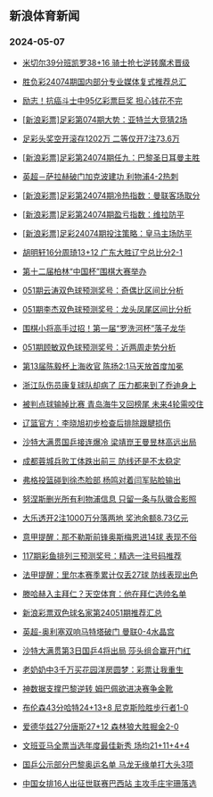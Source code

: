 ## 新浪体育新闻 
### 2024-05-07

+ [米切尔39分班凯罗38+16 骑士抢七逆转魔术晋级](https://sports.sina.com.cn/basketball/nba/2024-05-06/doc-inaufutf3427862.shtml)

+ [胜负彩24074期国内部分专业媒体复式推荐总汇](https://sports.sina.com.cn/l/2024-05-06/doc-inaufyzc3344426.shtml)

+ [励志！抗癌斗士中95亿彩票巨奖 担心钱花不完](https://sports.sina.com.cn/l/2024-05-06/doc-inaufutf3436098.shtml)

+ [[新浪彩票]足彩第074期大势：亚特兰大竞猜2场](https://sports.sina.com.cn/l/2024-05-06/doc-inaufutf3439831.shtml)

+ [足彩头奖空开滚存1202万 二等仅开7注73.6万](https://sports.sina.com.cn/l/2024-05-06/doc-inaufutf3439393.shtml)

+ [[新浪彩票]足彩第24074期任九：巴黎圣日耳曼主胜](https://sports.sina.com.cn/l/2024-05-06/doc-inaufuti1768405.shtml)

+ [英超－萨拉赫破门加克波建功 利物浦4-2热刺](https://sports.sina.com.cn/g/pl/2024-05-06/doc-inaufyzf1645896.shtml)

+ [[新浪彩票]足彩第24074期冷热指数：曼联客场取分](https://sports.sina.com.cn/l/2024-05-06/doc-inaufuti1769245.shtml)

+ [[新浪彩票]足彩第24074期盈亏指数：维拉防平](https://sports.sina.com.cn/l/2024-05-06/doc-inaufyzf1641143.shtml)

+ [[新浪彩票]足彩24074期投注策略：皇马主场防平](https://sports.sina.com.cn/l/2024-05-06/doc-inaufyzc3313215.shtml)

+ [胡明轩16分周琦13+12 广东大胜辽宁总比分2-1](https://sports.sina.com.cn/basketball/cba/2024-05-06/doc-inauihur1133530.shtml)

+ [第十二届柏林“中国杯”围棋大赛举办](https://sports.sina.com.cn/go/2024-05-06/doc-inauhmqx3192845.shtml)

+ [051期云涛双色球预测奖号：奇偶比区间比分析](https://sports.sina.com.cn/l/2024-05-06/doc-inauhfic1578080.shtml)

+ [051期李杰双色球预测奖号：龙头凤尾区间比分析](https://sports.sina.com.cn/l/2024-05-06/doc-inauhfhz3252796.shtml)

+ [围棋小将高手过招！第一届“罗洗河杯”落子龙华](https://sports.sina.com.cn/go/2024-05-06/doc-inauhwet3012792.shtml)

+ [051期顾敏双色球预测奖号：近两周走势分析](https://sports.sina.com.cn/l/2024-05-06/doc-inauhfhz3252121.shtml)

+ [第13届陈毅杯上海收官 陈扬2:1马天放首度加冕](https://sports.sina.com.cn/chess/weiqi/2024-05-06/doc-inauhwet3012070.shtml)

+ [浙江队伤员康复球队却病了 压力都来到了乔迪身上](https://sports.sina.com.cn/china/2024-05-06/doc-inauhmqx3196013.shtml)

+ [被判点球输掉比赛 青岛海牛又回榜尾 未来4轮需咬住](https://sports.sina.com.cn/china/2024-05-06/doc-inauhrwx1436690.shtml)

+ [辽篮官方：李晓旭初步检查后排除跟腱损伤](https://sports.sina.com.cn/basketball/cba/2024-05-06/doc-inauihup2821610.shtml)

+ [沙特大满贯国乒接连爆冷 梁靖崑王曼昱林高远出局](https://sports.sina.com.cn/others/pingpang/2024-05-06/doc-inauianr2912209.shtml)

+ [成都蓉城兵败工体跌出前三 防线还是不太稳定](https://sports.sina.com.cn/china/2024-05-06/doc-inauhmqz1522648.shtml)

+ [弗格投篮碰到徐杰脸部 杨鸣对着闫军贴脸输出](https://sports.sina.com.cn/basketball/cba/2024-05-06/doc-inauianr2928597.shtml)

+ [努涅斯删光所有利物浦信息 只留一条与队徽合影照](https://sports.sina.com.cn/g/pl/2024-05-06/doc-inauhrwx1423780.shtml)

+ [大乐透开2注1000万分落两地 奖池余额8.73亿元](https://sports.sina.com.cn/l/2024-05-06/doc-inauihur1139740.shtml)

+ [意甲提醒：那不勒斯前锋奥斯梅恩进14球 表现不俗](https://sports.sina.com.cn/l/2024-05-06/doc-inaufyzf1675172.shtml)

+ [117期彩鱼排列三预测奖号：精选一注号码推荐](https://sports.sina.com.cn/l/2024-05-06/doc-inauhmqz1514885.shtml)

+ [法甲提醒：里尔本赛季累计仅丢27球 防线表现出色](https://sports.sina.com.cn/l/2024-05-06/doc-inaufyzc3349665.shtml)

+ [滕哈赫入主拜仁？天空体育：他在拜仁选帅名单](https://sports.sina.com.cn/g/pl/2024-05-06/doc-inauhrwx1441505.shtml)

+ [新浪彩票双色球名家第24051期推荐汇总](https://sports.sina.com.cn/l/2024-05-06/doc-inauhfic1590001.shtml)

+ [英超-奥利塞双响马特塔破门 曼联0-4水晶宫](https://sports.sina.com.cn/g/pl/2024-05-07/doc-inauixsp9581421.shtml)

+ [沙特大满贯第3日国乒4将出局 莎头组合赢开门红](https://sports.sina.com.cn/others/pingpang/2024-05-07/doc-inaukcyf0685997.shtml)

+ [老奶奶中3千万买花园洋房圆梦：彩票让我重生](https://sports.sina.com.cn/l/2024-05-07/doc-inaukcyf0680203.shtml)

+ [神数据支撑巴黎逆转 姆巴佩欲进决赛争金靴](https://sports.sina.com.cn/l/2024-05-07/doc-inaukcyf0681401.shtml)

+ [布伦森43分哈特24+13+8 尼克斯险胜步行者1-0](https://sports.sina.com.cn/basketball/nba/2024-05-07/doc-inaukkhi9396472.shtml)

+ [爱德华兹27分唐斯27+12 森林狼大胜掘金2-0](https://sports.sina.com.cn/basketball/nba/2024-05-07/doc-inaukqqf9320115.shtml)

+ [文班亚马全票当选年度最佳新秀 场均21+11+4+4](https://sports.sina.com.cn/basketball/nba/2024-05-07/doc-inaukqpz0535591.shtml)

+ [国乒公示部分巴黎奥运名单 马龙无缘单打大头3项](https://sports.sina.com.cn/others/pingpang/2024-05-07/doc-inaukkhi9378991.shtml)

+ [中国女排16人出征世联赛巴西站 主攻手庄宇珊落选](https://sports.sina.com.cn/others/volleyball/2024-05-07/doc-inaukqqf9299520.shtml)

